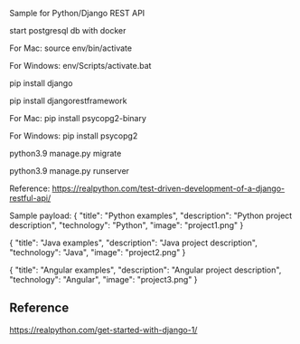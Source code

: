 Sample for Python/Django REST API

start postgresql db with docker

For Mac: source env/bin/activate

For Windows: env/Scripts/activate.bat

pip install django

pip install djangorestframework

For Mac: pip install psycopg2-binary

For Windows: pip install psycopg2

python3.9 manage.py migrate

python3.9 manage.py runserver

Reference:
https://realpython.com/test-driven-development-of-a-django-restful-api/

Sample payload:
{
"title": "Python examples",
"description": "Python project description",
"technology": "Python",
"image": "project1.png"
}

{
"title": "Java examples",
"description": "Java project description",
"technology": "Java",
"image": "project2.png"
}

{
"title": "Angular examples",
"description": "Angular project description",
"technology": "Angular",
"image": "project3.png"
}

## Reference

https://realpython.com/get-started-with-django-1/
